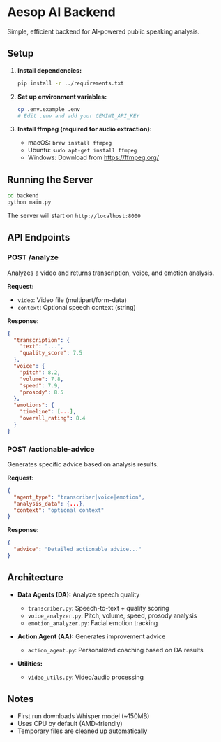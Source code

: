 # Aesop AI Backend

Simple, efficient backend for AI-powered public speaking analysis.

## Setup

1. **Install dependencies:**
   ```bash
   pip install -r ../requirements.txt
   ```

2. **Set up environment variables:**
   ```bash
   cp .env.example .env
   # Edit .env and add your GEMINI_API_KEY
   ```

3. **Install ffmpeg (required for audio extraction):**
   - macOS: `brew install ffmpeg`
   - Ubuntu: `sudo apt-get install ffmpeg`
   - Windows: Download from https://ffmpeg.org/

## Running the Server

```bash
cd backend
python main.py
```

The server will start on `http://localhost:8000`

## API Endpoints

### POST /analyze
Analyzes a video and returns transcription, voice, and emotion analysis.

**Request:**
- `video`: Video file (multipart/form-data)
- `context`: Optional speech context (string)

**Response:**
```json
{
  "transcription": {
    "text": "...",
    "quality_score": 7.5
  },
  "voice": {
    "pitch": 8.2,
    "volume": 7.8,
    "speed": 7.9,
    "prosody": 8.5
  },
  "emotions": {
    "timeline": [...],
    "overall_rating": 8.4
  }
}
```

### POST /actionable-advice
Generates specific advice based on analysis results.

**Request:**
```json
{
  "agent_type": "transcriber|voice|emotion",
  "analysis_data": {...},
  "context": "optional context"
}
```

**Response:**
```json
{
  "advice": "Detailed actionable advice..."
}
```

## Architecture

- **Data Agents (DA):** Analyze speech quality
  - `transcriber.py`: Speech-to-text + quality scoring
  - `voice_analyzer.py`: Pitch, volume, speed, prosody analysis
  - `emotion_analyzer.py`: Facial emotion tracking
  
- **Action Agent (AA):** Generates improvement advice
  - `action_agent.py`: Personalized coaching based on DA results

- **Utilities:**
  - `video_utils.py`: Video/audio processing

## Notes

- First run downloads Whisper model (~150MB)
- Uses CPU by default (AMD-friendly)
- Temporary files are cleaned up automatically

